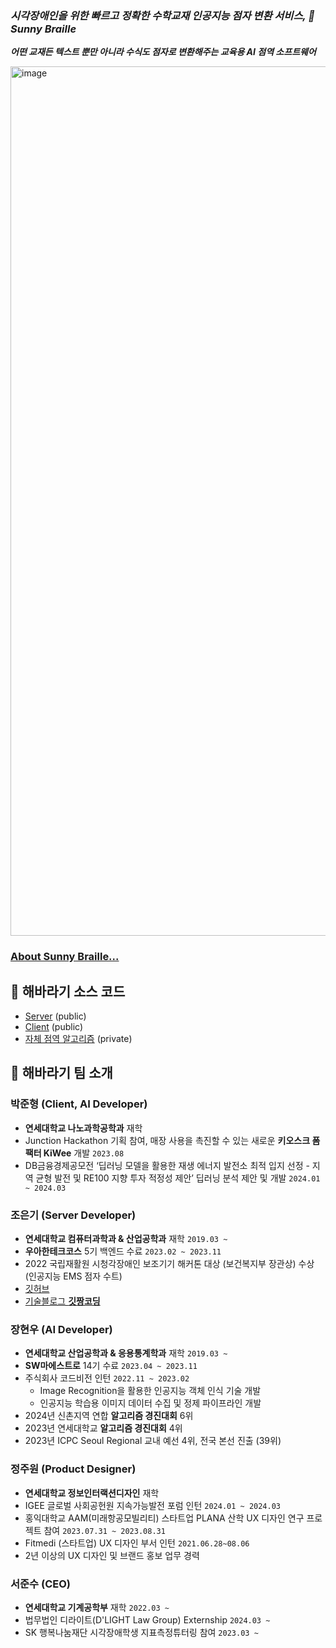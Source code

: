 ### _시각장애인을 위한 빠르고 정확한 수학교재 인공지능 점자 변환 서비스, 🌻 Sunny Braille_
**_어떤 교재든 텍스트 뿐만 아니라 수식도 점자로 변환해주는 교육용 AI 점역 소프트웨어_**

<img width="1391" alt="image" src="https://github.com/Sunflower-yonsei/.github/assets/115399447/798cd658-eacc-4bec-85d0-19e86afeec71">

### [About Sunny Braille...](https://github.com/sunnybraille/about-sunnybraille)

## 🌻 해바라기 소스 코드

- [Server](https://github.com/sunnybraille/sunnybraille-server) (public)
- [Client](https://github.com/sunnybraille/sunnybraille-client) (public)
- [자체 점역 알고리즘](https://github.com/sunnybraille/sunnybraille-algorithm) (private)

## 🌻 해바라기 팀 소개

### 박준형 (Client, AI Developer)

- **연세대학교 나노과학공학과** 재학
- Junction Hackathon 기획 참여, 매장 사용을 촉진할 수 있는 새로운 **키오스크 폼팩터 KiWee** 개발 `2023.08`
- DB금융경제공모전 ‘딥러닝 모델을 활용한 재생 에너지 발전소 최적 입지 선정 - 지역 균형 발전 및 RE100 지향 투자 적정성 제안’ 딥러닝 분석 제안 및 개발 `2024.01 ~ 2024.03`

### 조은기 (Server Developer)

- **연세대학교 컴퓨터과학과 & 산업공학과** 재학 `2019.03 ~`
- **우아한테크코스** 5기 백엔드 수료 `2023.02 ~ 2023.11`
- 2022 국립재활원 시청각장애인 보조기기 해커톤 대상 (보건복지부 장관상) 수상 (인공지능 EMS 점자 수트)
- [깃허브](https://github.com/gitchannn)
- [기술블로그 **깃짱코딩**](https://engineerinsight.tistory.com/)

### 장현우 (AI Developer)

- **연세대학교 산업공학과 & 응용통계학과** 재학 `2019.03 ~`
- **SW마에스트로** 14기 수료 `2023.04 ~ 2023.11`
- 주식회사 코드비전 인턴 `2022.11 ~ 2023.02`
  - Image Recognition을 활용한 인공지능 객체 인식 기술 개발
  - 인공지능 학습용 이미지 데이터 수집 및 정제 파이프라인 개발
- 2024년 신촌지역 연합 **알고리즘 경진대회** 6위
- 2023년 연세대학교 **알고리즘 경진대회** 4위
- 2023년 ICPC Seoul Regional 교내 예선 4위, 전국 본선 진출 (39위)


### 정주원 (Product Designer)

- **연세대학교 정보인터랙션디자인** 재학
- IGEE 글로벌 사회공헌원 지속가능발전 포럼 인턴 `2024.01 ~ 2024.03`
- 홍익대학교 AAM(미래항공모빌리티) 스타트업 PLANA 산학 UX 디자인 연구 프로젝트 참여 `2023.07.31 ~ 2023.08.31`
- Fitmedi (스타트업) UX 디자인 부서 인턴 `2021.06.28~08.06`
- 2년 이상의 UX 디자인 및 브랜드 홍보 업무 경력

### 서준수 (CEO)

- **연세대학교 기계공학부** 재학 `2022.03 ~`
- 법무법인 디라이트(D'LIGHT Law Group) Externship `2024.03 ~`
- SK 행복나눔재단 시각장애학생 지표측정튜터링 참여 `2023.03 ~`
